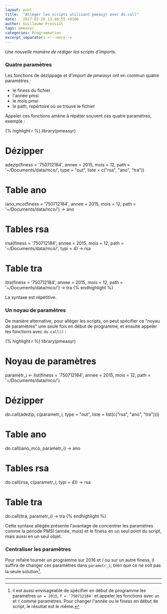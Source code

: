 ```yaml
---
layout: post
title:  "Alléger les scripts utilisant pmeasyr avec do.call"
date:   2017-02-28 13:40:55 +0100
author: Guillaume Pressiat
tags: pmeasyr
categories: Programmation
excerpt_separator: <!--more-->
---
```



*Une nouvelle manière de rédiger les scripts d'imports.*

<!--more-->

### Quatre paramètres

Les fonctions de dézippage et d'import de *pmeasyr* ont en commun quatre paramètres :

- le finess du fichier
- l'année pmsi
- le mois pmsi
- le path, repértoire où se trouve le fichier



Appeler ces fonctions amène à répéter souvent ces quatre paramètres, exemple : 


{% highlight r %}
library(pmeasyr)

# Dézipper
adezip(finess = '750712184', 
       annee  = 2015, 
       mois   = 12, 
       path   = '~/Documents/data/mco/',
       type   = "out", 
       liste  = c("rsa", "ano", "tra"))

# Table ano
iano_mco(finess = '750712184', 
         annee  = 2015, 
         mois   = 12, 
         path   = '~/Documents/data/mco/') -> ano

# Tables rsa
irsa(finess = '750712184', 
     annee  = 2015, 
     mois   = 12, 
     path   = '~/Documents/data/mco/', 
     typi   = 4) -> rsa

# Table tra
itra(finess = '750712184', 
     annee  = 2015, 
     mois   = 12, 
     path   = '~/Documents/data/mco/') -> tra
{% endhighlight %}


La syntaxe est répétitive.

### Un noyau de paramètres

De manière alternative, pour alléger les scripts, on peut spécifier ce "noyau de paramètres" une seule fois en début de programme, et ensuite appeler les fonctions avec `do.call()` : 

{% highlight r %}
library(pmeasyr)

# Noyau de paramètres
parametr_i <- list(finess = '750712184', 
                   annee = 2015, 
                   mois = 12, 
                   path   = '~/Documents/data/mco/')

# Dézipper
do.call(adezip, c(parametr_i, 
                  type = "out", 
                  liste = list(c("rsa", "ano", "tra"))))

# Table ano
do.call(iano_mco, parametr_i) -> ano
# Tables rsa
do.call(irsa, c(parametr_i, typi = 4)) -> rsa
# Table tra
do.call(itra, parametr_i) -> tra
{% endhighlight %}


Cette syntaxe allégée présente l'avantage de concentrer les paramètres comme la période PMSI (année, mois) et le finess en un seul point du script, mais aussi en un seul objet.

### Centraliser les paramètres

Pour refaire tourner un programme sur 2016 et / ou sur un autre finess, il suffira de changer ces paramètres dans `parametr_i`; bien que ce ne soit pas la seule solution[^1].

----

[^1]: il est aussi envisageable de spécifier en début de programme les paramètres `an = 2015`, `f = '750712184'` et appeler les fonctions avec `an` et `f` comme paramètres. Pour changer l'année ou le finess en début de script, le résultat est le même.
